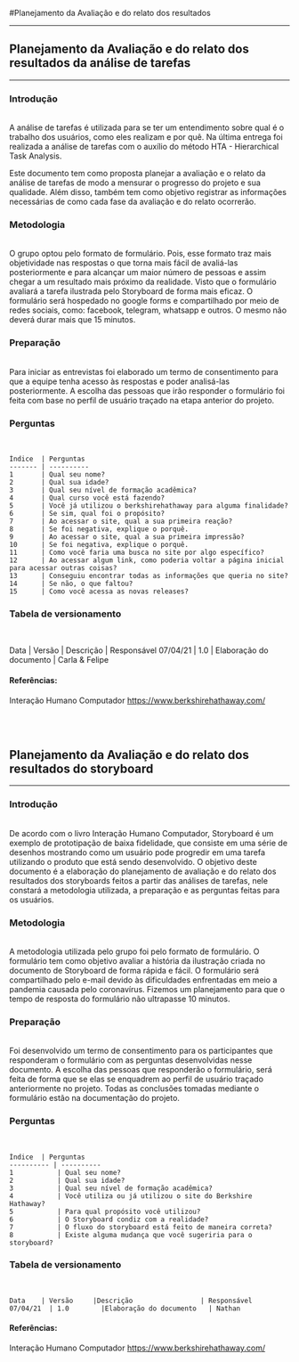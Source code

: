 #Planejamento da Avaliação e do relato dos resultados

-------------------------------------------------



## Planejamento da Avaliação e do relato dos resultados da análise de tarefas
-------------------------------------------------

### Introdução
<br>
A análise de tarefas é utilizada para se ter um entendimento sobre qual é o trabalho dos usuários, como eles realizam e por quê. Na última entrega foi realizada a análise de tarefas com o auxílio do método  HTA - Hierarchical Task Analysis. 

Este documento tem como proposta planejar a avaliação e o  relato da análise de tarefas de modo a mensurar o progresso do projeto e sua qualidade. Além disso, também tem como objetivo registrar as informações necessárias de como cada fase da avaliação e do relato ocorrerão.
      
### Metodologia
<br>
O grupo optou pelo formato de formulário. Pois, esse formato traz mais objetividade nas respostas o que torna mais fácil de avaliá-las posteriormente e para alcançar um maior número de pessoas e assim chegar a um resultado mais próximo da realidade. Visto que o formulário avaliará a tarefa ilustrada pelo Storyboard de forma mais eficaz.
O formulário será hospedado no google forms e compartilhado por meio de redes sociais, como: facebook, telegram, whatsapp e outros. O mesmo não deverá durar mais que 15 minutos.

### Preparação
<br>
Para iniciar as entrevistas foi elaborado um termo de consentimento para que a equipe tenha acesso às respostas e poder analisá-las posteriormente.
A escolha das pessoas que irão responder o formulário foi feita com base no perfil de usuário traçado na etapa anterior do projeto.

### Perguntas
<br>

	Índice  | Perguntas
	------- | ---------- 
	1       | Qual seu nome?
	2       | Qual sua idade?
	3       | Qual seu nível de formação acadêmica?
	4       | Qual curso você está fazendo?
	5       | Você já utilizou o berkshirehathaway para alguma finalidade?
	6       | Se sim, qual foi o propósito?
	7       | Ao acessar o site, qual a sua primeira reação?
	8       | Se foi negativa, explique o porquê.
	9       | Ao acessar o site, qual a sua primeira impressão?
	10      | Se foi negativa, explique o porquê.
	11      | Como você faria uma busca no site por algo específico?
	12      | Ao acessar algum link, como poderia voltar a página inicial para acessar outras coisas?
	13      | Conseguiu encontrar todas as informações que queria no site?
	14      | Se não, o que faltou?
	15      | Como você acessa as novas releases?

### Tabela de versionamento
<br>

Data     | Versão      | Descrição                | Responsável 
07/04/21 | 1.0         | Elaboração do documento  | Carla & Felipe
<br>

#### Referências: 
Interação Humano Computador
https://www.berkshirehathaway.com/

<br>
<br>

## Planejamento da Avaliação e do relato dos resultados do storyboard
-------------------------------------------------

### Introdução
<br>
De acordo com o livro Interação Humano Computador, Storyboard é um exemplo de prototipação de baixa fidelidade, que consiste em uma série de desenhos mostrando como um usuário pode progredir em uma tarefa utilizando o produto que está sendo desenvolvido.
O objetivo deste documento é a elaboração do planejamento de avaliação e do relato dos resultados dos storyboards feitos a partir das análises de tarefas, nele constará a metodologia utilizada, a preparação e as perguntas feitas para os usuários.

### Metodologia
<br>
A metodologia utilizada pelo grupo foi pelo formato de formulário. O formulário tem como objetivo avaliar a história da ilustração criada no documento de Storyboard de forma rápida e fácil.
O formulário será compartilhado pelo e-mail devido às dificuldades enfrentadas em meio a pandemia causada pelo coronavírus. Fizemos um planejamento para que o tempo de resposta do formulário não ultrapasse 10 minutos.

### Preparação
<br>
Foi desenvolvido um termo de consentimento para os participantes que responderam o formulário com as perguntas desenvolvidas nesse documento. 
A escolha das pessoas que responderão o formulário, será feita de forma que se
elas se enquadrem ao perfil de usuário traçado anteriormente no projeto.
Todas as conclusões tomadas mediante o formulário estão na documentação do projeto.

### Perguntas
<br>

	Índice  | Perguntas
	---------- | ---------- 
	1           | Qual seu nome?
	2           | Qual sua idade?
	3           | Qual seu nível de formação acadêmica?
	4           | Você utiliza ou já utilizou o site do Berkshire Hathaway?
	5           | Para qual propósito você utilizou? 
	6           | O Storyboard condiz com a realidade?
	7           | O fluxo do storyboard está feito de maneira correta?
	8           | Existe alguma mudança que você sugeriria para o storyboard?

### Tabela de versionamento
<br>

	Data    | Versão     |Descrição                 | Responsável
	07/04/21  | 1.0        |Elaboração do documento   | Nathan

#### Referências: 
Interação Humano Computador
https://www.berkshirehathaway.com/


